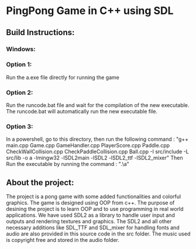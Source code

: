 # PingPong Game in C++ using SDL

## Build Instructions:

### Windows:
### Option 1:
Run the a.exe file directly for running the game

### Option 2:
Run the runcode.bat file and wait for the compilation of the new executable. The runcode.bat will automatically run the new executable file.

### Option 3:
In a powershell, go to this directory, then run the following command : 
"g++ main.cpp Game.cpp GameHandler.cpp PlayerScore.cpp Paddle.cpp CheckWallCollision.cpp CheckPaddleCollision.cpp Ball.cpp -I src/include -L src/lib -o a -lmingw32 -lSDL2main -lSDL2 -lSDL2_ttf -lSDL2_mixer"
Then Run the executable by running the command :
".\a"

## About the project:
The project is a pong game with some added functionalities and colorful graphics. The game is designed using OOP from c++. The purpose of desining the project is to learn OOP and to use programming in real world applications. We have used SDL2 as a library to handle user input and outputs and rendering textures and graphics. The SDL2 and all other necessary additions like SDL_TTF and SDL_mixer for handling fonts and audio are also provided in this source code in the src folder. The music used is copyright free and stored in the audio folder.